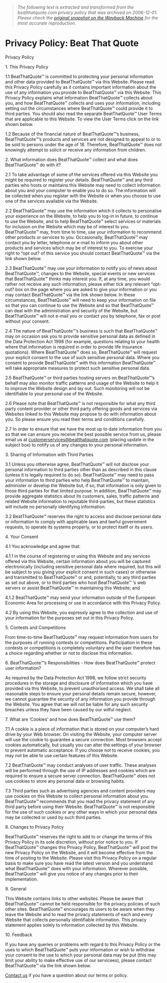 > *The following text is extracted and transformed from the beatthatquote.com privacy policy that was archived on 2006-12-01. Please check the [original snapshot on the Wayback Machine](https://web.archive.org/web/20061201132603id_/http%3A//www.beatthatquote.com/index.php/uk/about_us/privacy_policy) for the most accurate reproduction.*

# Privacy Policy: Beat That Quote

Privacy Policy 

1\. This Privacy Policy 

1.1 BeatThatQuote™ is committed to protecting your personal information and other data provided to BeatThatQuote™ via this Website. Please read this Privacy Policy carefully as it contains important information about the use of any information you provide to BeatThatQuote™ via this Website. This Privacy Policy explains what information BeatThatQuote™ collects about you, and how BeatThatQuote™ collects and uses your information, including setting out the circumstances where BeatThatQuote™ could provide it to third parties. You should also read the separate BeatThatQuote™ User Terms that are applicable to this Website. To view the User Terms click on the link shown below. 

1.2 Because of the financial nature of BeatThatQuote™’s business, BeatThatQuote™’s products and services are not designed to appeal to or to be sold to persons under the age of 18. Therefore, BeatThatQuote™ does not knowingly attempt to solicit or receive any information from children. 

2\. What information does BeatThatQuote™ collect and what does BeatThatQuote™ do with it? 

2.1 To take advantage of some of the services offered via this Website you might be required to register your details. BeatThatQuote™ and any third parties who hosts or maintains this Website may need to collect information about you and your computer to enable you to do so. The information will be collected when you register with the Website or when you choose to use one of the services available via the Website. 

2.2 BeatThatQuote™ may use the information which it collects to personalise your experience on the Website, to help you to log-in in future, to continue to use the Website, and to help BeatThatQuote™ select services or materials for inclusion on the Website which may be of interest to you. BeatThatQuote™ may, from time to time, use your information to recommend other products or services to you. Occasionally, BeatThatQuote™ may contact you by letter, telephone or e-mail to inform you about other products and services which may be of interest to you. To exercise your right to “opt out? of this service you should contact BeatThatQuote™ via the link shown below. 

2.3 BeatThatQuote™ may use your information to notify you of news about BeatThatQuote™, changes to the Website, special events or new services that BeatThatQuote™ thinks may interest you. If, at any time, you would rather not receive any such information, please either tick any relevant “opt-out? box on the page where you are asked to give your information or you may contact BeatThatQuote™ via the link shown below. In these circumstances, BeatThatQuote™ will need to keep your information on file so that you can continue to use the Website and so that BeatThatQuote™ can deal with the administration and security of the Website, but BeatThatQuote™ will not e-mail you or contact you by telephone, fax or post without your consent. 

2.4 The nature of BeatThatQuote™’s business is such that BeatThatQuote™ may on occasion ask you to provide sensitive personal data as defined in the Data Protection Act 1998 (for example, questions relating to your health where that information is required in order to provide life insurance quotations). Where BeatThatQuote™ does so, BeatThatQuote™ will request your explicit consent to the use of such sensitive personal data. Where you consent to provide BeatThatQuote™ with this information BeatThatQuote™ will take appropriate measures to protect such sensitive personal data. 

2.5 BeatThatQuote™ or third parties hosting servers on BeatThatQuote™’s behalf may also monitor traffic patterns and usage of the Website to help it to improve the Website design and lay out. Such monitoring will not be identifiable to your personal use of the Website. 

2.6 Please note that BeatThatQuote™ is not responsible for what any third party content provider or other third party offering goods and services via Websites linked to this Website may propose to do with information about you. So please ensure you read their terms and conditions carefully. 

2.7 In order to ensure that we have the most up to date information from you so that we can ensure you receive the best possible service from us, please email us at customerservices@beatthatquote.com (placing update in the subject box) to notify us of any changes to your personal information. 

3\. Sharing of Information with Third Parties 

3.1 Unless you otherwise agree, BeatThatQuote™ will not disclose your personal information to third parties other than as described in this clause (unless it is legally required to do so). BeatThatQuote™ may need to pass your information to third parties who help BeatThatQuote™ to maintain, administer or develop the Website but, if so, that information is only given to those third parties for that limited purpose. In addition, BeatThatQuote™ may provide aggregate statistics about its customers, sales, traffic patterns and related Website information to reputable third-parties, but these statistics will include no personally identifying information. 

3.2 BeatThatQuote™ reserves the right to access and disclose personal data or information to comply with applicable laws and lawful government requests, to operate its systems properly, or to protect itself or its users. 

4\. Your Consent 

4.1 You acknowledge and agree that: 

4.1.1 in the course of registering or using this Website and any services offered via this Website, certain information about you will be captured electronically (including sensitive personal data where required, but this will be subject to you giving your explicit consent in such cases) or otherwise and transmitted to BeatThatQuote™ or and, potentially, to any third parties as set out above, or to third parties who host BeatThatQuote™ ‘s web servers or assist BeatThatQuote™ in maintaining this Website; and 

4.1.2 BeatThatQuote™ may send your information outside of the European Economic Area for processing or use in accordance with this Privacy Policy. 

4.2 By using this Website, you expressly agree to the collection and use of your information for the purposes set out in this Privacy Policy. 

5\. Contests and Competitions 

From time-to-time BeatThatQuote™ may request information from users for the purposes of running contests or competitions. Participation in these contests or competitions is completely voluntary and the user therefore has a choice regarding whether or not to disclose this information. 

6\. BeatThatQuote™’s Responsibilities - How does BeatThatQuote™ protect user information? 

As required by the Data Protection Act 1998, we follow strict security procedures in the storage and disclosure of information which you have provided via this Website, to prevent unauthorised access. We shall take all reasonable steps to ensure your personal details remain secure, however, we cannot guarantee the security of any information you provide through the Website. You agree that we will not be liable for any such security breaches unless they have been caused by our wilful neglect. 

7\. What are ‘Cookies’ and how does BeatThatQuote™ use them? 

7.1 A cookie is a piece of information that is stored on your computer’s hard drive by your Web browser. On visiting the Website, your computer server will use the cookie to guarantee a secure connection. Most browsers accept cookies automatically, but usually you can alter the settings of your browser to prevent automatic acceptance. If you choose not to receive cookies, you may not be able to use certain features of this Website. 

7.2 BeatThatQuote™ may conduct analyses of user traffic. These analyses will be performed through the use of IP addresses and cookies which are required to ensure a secure server connection. BeatThatQuote™ does not use cookies to store any personal data or browsing habits. 

7.3 Third parties such as advertising agencies and content providers may use cookies on this Website to collect personal information about you. BeatThatQuote™ recommends that you read the privacy statement of any third party before using their Website. BeatThatQuote™ is not responsible for the use of such cookies or any other ways in which your personal data may be collected or used by such third parties. 

8\. Changes to Privacy Policy 

BeatThatQuote™ reserves the right to add to or change the terms of this Privacy Policy in its sole discretion, without prior notice to you. If BeatThatQuote™ changes this Privacy Policy, BeatThatQuote™ will post the new Privacy Policy on the Website, and it will become effective from the time of posting to the Website. Please visit this Privacy Policy on a regular basis to make sure you have read the latest version and you understand what BeatThatQuote™ does with your information. Wherever possible, BeatThatQuote™ will give you notice of any changes prior to their implementation. 

9\. General 

This Website contains links to other websites. Please be aware that BeatThatQuote™ cannot be held responsible for the privacy policies of such other sites. BeatThatQuote™ encourages its users to be aware when they leave the Website and to read the privacy statements of each and every Website that collects personally identifiable information. This privacy statement applies solely to information collected by this Website. 

10\. Feedback 

If you have any queries or problems with regard to this Privacy Policy or the uses to which BeatThatQuote™ puts your information or wish to withdraw your consent to the use to which your personal data may be put (this may limit your ability to make effective use of our servicees), please contact BeatThatQuote™ via the link shown below. 

[Contact us](https://www.beatthatquote.com/index.php/uk/about_us/contact_us/ "Contact us") if you have a question about our terms or policy. 
